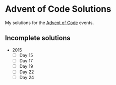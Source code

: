# Advent of Code Solutions
 My solutions for the [Advent of Code](https://adventofcode.com/) events.

## Incomplete solutions
- 2015
  - [ ] Day 15
  - [ ] Day 17
  - [ ] Day 19
  - [ ] Day 22
  - [ ] Day 24 